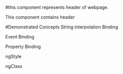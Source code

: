 #this component represents header of webpage.

This component contains header

#Demonstrated Concepts
String interpolation Binding

Event Binding

Property Binding

ngStyle

ngClass

